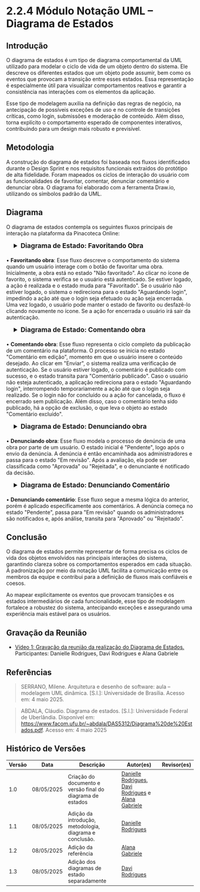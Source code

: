 # 2.2.4 Módulo Notação UML – Diagrama de Estados

## Introdução

O diagrama de estados é um tipo de diagrama comportamental da UML utilizado para modelar o ciclo de vida de um objeto dentro do sistema. Ele descreve os diferentes estados que um objeto pode assumir, bem como os eventos que provocam a transição entre esses estados. Essa representação é especialmente útil para visualizar comportamentos reativos e garantir a consistência nas interações com os elementos da aplicação.

Esse tipo de modelagem auxilia na definição das regras de negócio, na antecipação de possíveis exceções de uso e no controle de transições críticas, como login, submissões e moderação de conteúdo. Além disso, torna explícito o comportamento esperado de componentes interativos, contribuindo para um design mais robusto e previsível.

## Metodologia

A construção do diagrama de estados foi baseada nos fluxos identificados durante o Design Sprint e nos requisitos funcionais extraídos do protótipo de alta fidelidade. Foram mapeados os ciclos de interação do usuário com as funcionalidades de favoritar, comentar, denunciar comentário e denunciar obra. O diagrama foi elaborado com a ferramenta Draw.io, utilizando os símbolos padrão da UML.

## Diagrama

O diagrama de estados contempla os seguintes fluxos principais de interação na plataforma da Pinacoteca Online:

<div style="margin-left: 20px;">
<details style="margin-bottom: 20px;">
  <summary style="font-size: 1.1rem;"><strong>Diagrama de Estado: Favoritando Obra</strong></summary>
  <font size="2"><p style="text-align: center">Figura 1: Diagrama de Estado - Favoritando Obra</p></font>
  <div style="text-align: center">

![de-favoritando](assets/images/DiagramaEstadosFavoritando.png)

  </div>
  <font size="2"><p style="text-align: center">Autor: Danielle Rodrigues, 2025.</p></font>
</details>
</div>

• **Favoritando obra**: Esse fluxo descreve o comportamento do sistema quando um usuário interage com o botão de favoritar uma obra. Inicialmente, a obra está no estado "Não favoritado". Ao clicar no ícone de favorito, o sistema verifica se o usuário está autenticado. Se estiver logado, a ação é realizada e o estado muda para "Favoritado". Se o usuário não estiver logado, o sistema o redireciona para o estado "Aguardando login", impedindo a ação até que o login seja efetuado ou ação seja encerrada. Uma vez logado, o usuário pode manter o estado de favorito ou desfazê-lo clicando novamente no ícone. Se a ação for encerrada o usuário irá sair da autenticação.

<div style="margin-left: 20px;">
<details style="margin-bottom: 20px;">
  <summary style="font-size: 1.1rem;"><strong>Diagrama de Estado: Comentando obra</strong></summary>
  <font size="2"><p style="text-align: center">Figura 2: Diagrama de Estado - Comentando obra</p></font>
  <div style="text-align: center">

![de-comentando](assets/images/DiagramaEstadosComentando.png)

  </div>
  <font size="2"><p style="text-align: center">Autor: Davi Rodrigues, 2025.</p></font>
</details>
</div>

• **Comentando obra**: Esse fluxo representa o ciclo completo da publicação de um comentário na plataforma. O processo se inicia no estado "Comentário em edição", momento em que o usuário insere o conteúdo desejado. Ao clicar em "Enviar", o sistema realiza uma verificação de autenticação. Se o usuário estiver logado, o comentário é publicado com sucesso, e o estado transita para "Comentário publicado". Caso o usuário não esteja autenticado, a aplicação redireciona para o estado "Aguardando login", interrompendo temporariamente a ação até que o login seja realizado. Se o login não for concluído ou a ação for cancelada, o fluxo é encerrado sem publicação. Além disso, caso o comentário tenha sido publicado, há a opção de exclusão, o que leva o objeto ao estado "Comentário excluído".

<div style="margin-left: 20px;">
<details style="margin-bottom: 20px;">
  <summary style="font-size: 1.1rem;"><strong>Diagrama de Estado: Denunciando obra</strong></summary>
  <font size="2"><p style="text-align: center">Figura 3: Diagrama de Estado - Denunciando obra</p></font>
  <div style="text-align: center">

![de-denunobra](assets/images/DiagramaEstadosDenunObra.png)

  </div>
  <font size="2"><p style="text-align: center">Autor: Alana Gabriele, 2025.</p></font>
</details>
</div>

• **Denunciando obra**: Esse fluxo modela o processo de denúncia de uma obra por parte de um usuário. O estado inicial é "Pendente", logo após o envio da denúncia. A denúncia é então encaminhada aos administradores e passa para o estado "Em revisão". Após a avaliação, ela pode ser classificada como "Aprovada" ou "Rejeitada", e o denunciante é notificado da decisão.

<div style="margin-left: 20px;">
<details style="margin-bottom: 20px;">
  <summary style="font-size: 1.1rem;"><strong>Diagrama de Estado: Denunciando Comentário</strong></summary>
  <font size="2"><p style="text-align: center">Figura 4: Diagrama de Estado - Denunciando comentário</p></font>
  <div style="text-align: center">

![de-denuncoment](assets/images/DiagramaEstadosDenunComent.png)

  </div>
  <font size="2"><p style="text-align: center">Autor: Alana Gabriele, 2025.</p></font>
</details>
</div>

• **Denunciando comentário**: Esse fluxo segue a mesma lógica do anterior, porém é aplicado especificamente aos comentários. A denúncia começa no estado "Pendente", passa para "Em revisão" quando os administradores são notificados e, após análise, transita para "Aprovado" ou "Rejeitado".

## Conclusão

O diagrama de estados permite representar de forma precisa os ciclos de vida dos objetos envolvidos nas principais interações do sistema, garantindo clareza sobre os comportamentos esperados em cada situação. A padronização por meio da notação UML facilita a comunicação entre os membros da equipe e contribui para a definição de fluxos mais confiáveis e coesos.

Ao mapear explicitamente os eventos que provocam transições e os estados intermediários de cada funcionalidade, esse tipo de modelagem fortalece a robustez do sistema, antecipando exceções e assegurando uma experiência mais estável para os usuários.

## Gravação da Reunião

- [Vídeo 1: Gravação da reunião da realização do Diagrama de Estados.](https://drive.google.com/file/d/179eTha9lBJC3YQ-kma0HoA75WbZ05pKg/view?usp=drive_link)</br>
  Participantes: Danielle Rodrigues, Davi Rodrigues e Alana Gabriele

## Referências

> SERRANO, Milene. Arquitetura e desenho de software: aula – modelagem UML dinâmica. [S.l.]: Universidade de Brasília. Acesso em: 4 maio 2025.

> ABDALA, Cláudio. Diagrama de estados. [S.l.]: Universidade Federal de Uberlândia. Disponível em: https://www.facom.ufu.br/~abdala/DAS5312/Diagrama%20de%20Estados.pdf. Acesso em: 4 maio 2025

## Histórico de Versões

| Versão | Data       | Descrição                                                  | Autor(es)                                                                                                                                              | Revisor(es) |
| ------ | ---------- | ---------------------------------------------------------- | ------------------------------------------------------------------------------------------------------------------------------------------------------ | ----------- |
| 1.0    | 08/05/2025 | Criação do documento e versão final do diagrama de estados | [Danielle Rodrigues](https://github.com/Danizelle), [Davi Rodrigues](https://github.com/DaviRogs) e [Alana Gabriele](https://github.com/Alanagabriele) |             |
| 1.1    | 08/05/2025 | Adição da introdução, metodologia, diagrama e conclusão.   | [Danielle Rodrigues](https://github.com/Danizelle)                                                                                                     |
| 1.2    | 08/05/2025 | Adição da referência                                       | [Alana Gabriele](https://github.com/Alanagabriele)                                                                                                     |             |
| 1.3    | 08/05/2025 | Adição dos diagramas de estado separadamente                                       | [Davi Rodrigues](https://github.com/DaviRogs)                                                                                                     |             |
